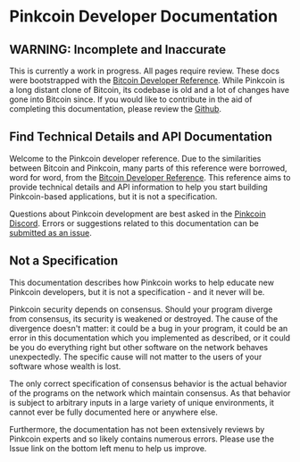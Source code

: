 # Pinkcoin Developer Documentation

## WARNING: Incomplete and Inaccurate

This is currently a work in progress. All pages require review. These docs 
were bootstrapped with the [Bitcoin Developer Reference](https://bitcoin.org/en/developer-reference). 
While Pinkcoin is a long distant clone of Bitcoin, its codebase is old and 
a lot of changes have gone into Bitcoin since. If you would like to 
contribute in the aid of completing this documentation, please review the 
[Github](https://github.com/gratefulcheddar/pinkdocs).

## Find Technical Details and API Documentation

Welcome to the Pinkcoin developer reference. Due to the similarities 
between Bitcoin and Pinkcoin, many parts of this reference were borrowed, 
word for word, from the [Bitcoin Developer Reference](https://bitcoin.org/en/developer-reference). 
This reference aims to provide technical details and API information to 
help you start building Pinkcoin-based applications, but it is not a 
specification.

Questions about Pinkcoin development are best asked in the 
[Pinkcoin Discord](https://discordapp.com/invite/NnnyyBf). Errors or 
suggestions related to this documentation can be [submitted as an issue](https://github.com/gratefulcheddar/pinkdocs/issues).

## Not a Specification

This documentation describes how Pinkcoin works to help educate new 
Pinkcoin developers, but it is not a specification - and it never will be.

Pinkcoin security depends on consensus. Should your program diverge from 
consensus, its security is weakened or destroyed. The cause of the 
divergence doesn't matter: it could be a bug in your program, it could be 
an error in this documentation which you implemented as described, or it 
could be you do everything right but other software on the network behaves 
unexpectedly. The specific cause will not matter to the users of your 
software whose wealth is lost.

The only correct specification of consensus behavior is the actual 
behavior of the programs on the network which maintain consensus. As that 
behavior is subject to arbitrary inputs in a large variety of unique 
environments, it cannot ever be fully documented here or anywhere else.

Furthermore, the documentation has not been extensively reviews by 
Pinkcoin experts and so likely contains numerous errors. Please use the 
Issue link on the bottom left menu to help us improve.
